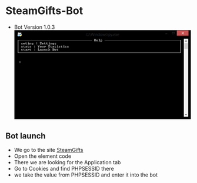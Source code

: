 # SteamGifts-Bot
* Bot Version 1.0.3
![](img.png)
## Bot launch
* We go to the site [SteamGifts](https://www.steamgifts.com/)
* Open the element code
* There we are looking for the Application tab
* Go to Cookies and find PHPSESSID there
* we take the value from PHPSESSID and enter it into the bot
